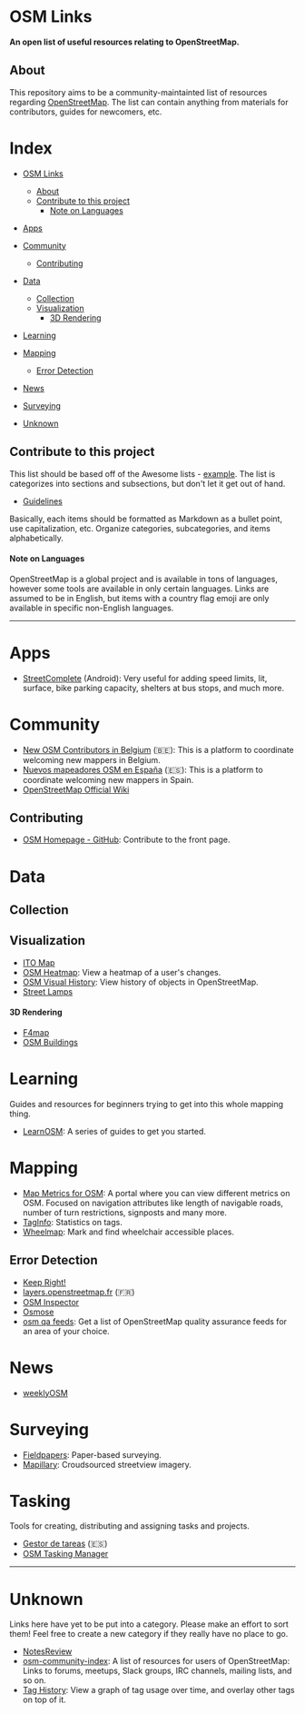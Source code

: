 # OSM Links
**An open list of useful resources relating to OpenStreetMap.**

## About
This repository aims to be a community-maintainted list of resources regarding [OpenStreetMap](https://www.openstreetmap.org/about).
The list can contain anything from materials for contributors, guides for newcomers, etc.


# Index
  - [OSM Links](#osm-links)
    - [About](#about)
    - [Contribute to this project](#contribute-to-this-project)
      - [Note on Languages](#note-on-languages)

  - [Apps](#apps)
  - [Community](#community)
    - [Contributing](#contributing)
  - [Data](#data)
    - [Collection](#collection)
    - [Visualization](#visualization)
      - [3D Rendering](#3d-rendering)
  - [Learning](#learning)
  - [Mapping](#mapping)
    - [Error Detection](#error-detection)
  - [News](#news)
  - [Surveying](#surveying)
  - [Unknown](#unknown)


## Contribute to this project
This list should be based off of the Awesome lists - [example](https://github.com/sindresorhus/awesome).
The list is categorizes into sections and subsections, but don't let it get out of hand.

* [Guidelines](https://github.com/sindresorhus/awesome/blob/master/contributing.md)

Basically, each items should be formatted as Markdown as a bullet point, use capitalization, etc.
Organize categories, subcategories, and items alphabetically.

#### Note on Languages
OpenStreetMap is a global project and is available in tons of languages, however some tools are available in only certain languages.
Links are assumed to be in English, but items with a country flag emoji are only available in specific non-English languages.


***

# Apps

- [StreetComplete](https://play.google.com/store/apps/details?id=de.westnordost.streetcomplete) (Android): Very useful for adding speed limits, lit, surface, bike parking capacity, shelters at bus stops, and much more.

# Community

- [New OSM Contributors in Belgium](https://welcome.osm.be/login.php) (🇧🇪): This is a platform to coordinate welcoming new mappers in Belgium.
- [Nuevos mapeadores OSM en España](http://bienvenida.openstreetmap.es/index.php) (🇪🇸): This is a platform to coordinate welcoming new mappers in Spain.
- [OpenStreetMap Official Wiki](https://wiki.openstreetmap.org/wiki/Main_Page)

## Contributing

- [OSM Homepage - GitHub](https://github.com/openstreetmap/openstreetmap-website): Contribute to the front page.

# Data

## Collection

## Visualization

- [ITO Map](http://product.itoworld.com/map/main)
- [OSM Heatmap](http://yosmhm.neis-one.org/): View a heatmap of a user's changes.
- [OSM Visual History](https://aleung.github.io/osm-visual-history/): View history of objects in OpenStreetMap.
- [Street Lamps](http://inai.de/sl)

#### 3D Rendering

- [F4map](http://demo.f4map.com)
- [OSM Buildings](https://osmbuildings.org/)

# Learning
Guides and resources for beginners trying to get into this whole mapping thing.

- [LearnOSM](http://learnosm.org/en/): A series of guides to get you started.

# Mapping

- [Map Metrics for OSM](https://metrics.improveosm.org/): A portal where you can view different metrics on OSM. Focused on navigation attributes like length of navigable roads, number of turn restrictions, signposts and many more.
- [TagInfo](https://taginfo.openstreetmap.org/): Statistics on tags.
- [Wheelmap](https://wheelmap.org): Mark and find wheelchair accessible places.

## Error Detection

- [Keep Right!](https://www.keepright.at)
- [layers.openstreetmap.fr](http://layers.openstreetmap.fr/) (🇫🇷)
- [OSM Inspector](https://tools.geofabrik.de/osmi/)
- [Osmose](https://osmose.openstreetmap.fr/)
- [osm qa feeds](https://tyrasd.github.io/osm-qa-feeds/): Get a list of OpenStreetMap quality assurance feeds for an area of your choice.

# News

- [weeklyOSM](http://www.weeklyosm.eu/)

# Surveying

- [Fieldpapers](http://fieldpapers.org/): Paper-based surveying.
- [Mapillary](https://www.mapillary.com/): Croudsourced streetview imagery.

# Tasking
Tools for creating, distributing and assigning tasks and projects.

- [Gestor de tareas](http://tareas.openstreetmap.es/) (🇪🇸)
- [OSM Tasking Manager](http://tasks.openstreetmap.us/)

***

# Unknown
Links here have yet to be put into a category. Please make an effort to sort them!
Feel free to create a new category if they really have no place to go.

- [NotesReview](https://ent8r.github.io/NotesReview/)
- [osm-community-index](https://github.com/tyrasd/osm-community-index): A list of resources for users of OpenStreetMap: Links to forums, meetups, Slack groups, IRC channels, mailing lists, and so on.
- [Tag History](http://taghistory.raifer.tech/): View a graph of tag usage over time, and overlay other tags on top of it.
